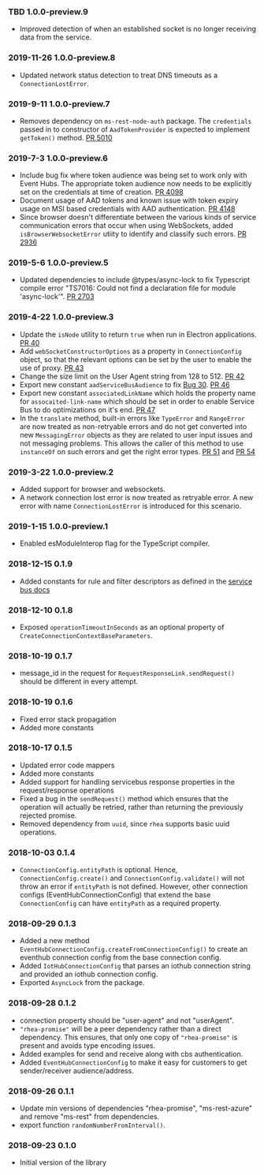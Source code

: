 ### TBD 1.0.0-preview.9

- Improved detection of when an established socket is no longer receiving data from the service.

### 2019-11-26 1.0.0-preview.8

- Updated network status detection to treat DNS timeouts as a `ConnectionLostError`.

### 2019-9-11 1.0.0-preview.7

- Removes dependency on `ms-rest-node-auth` package. The `credentials` passed in to constructor of `AadTokenProvider` is expected to implement `getToken()` method. [PR 5010](https://github.com/Azure/azure-sdk-for-js/pull/5010)

### 2019-7-3 1.0.0-preview.6

- Include bug fix where token audience was being set to work only with Event Hubs. The appropriate token audience now needs to be explicitly set on the credentials at time of creation. [PR 4098](https://github.com/Azure/azure-sdk-for-js/pull/4098)
- Document usage of AAD tokens and known issue with token expiry usage on MSI based credentials with AAD authentication. [PR 4148](https://github.com/Azure/azure-sdk-for-js/pull/4148)
- Since browser doesn't differentiate between the various kinds of service communication errors that occur when using WebSockets, added `isBrowserWebsocketError` utiity to identify and classify such errors. [PR 2936](https://github.com/Azure/azure-sdk-for-js/pull/2936)

### 2019-5-6 1.0.0-preview.5

- Updated dependencies to include @types/async-lock to fix Typescript compile error "TS7016: Could not find a declaration file for module 'async-lock'". [PR 2703](https://github.com/Azure/azure-sdk-for-js/pull/2703)

### 2019-4-22 1.0.0-preview.3

- Update the `isNode` utility to return `true` when run in Electron applications. [PR 40](https://github.com/Azure/amqp-common-js/pull/40)
- Add `webSocketConstructorOptions` as a property in `ConnectionConfig` object, so that the relevant options can be set by the user to enable the use of proxy. [PR 43](https://github.com/Azure/amqp-common-js/pull/43)
- Change the size limit on the User Agent string from 128 to 512. [PR 42](https://github.com/Azure/amqp-common-js/pull/42)
- Export new constant `aadServiceBusAudience` to fix [Bug 30](https://github.com/Azure/amqp-common-js/issues/30). [PR 46](https://github.com/Azure/amqp-common-js/pull/46)
- Export new constant `associatedLinkName` which holds the property name for `assocaited-link-name` which should be set in order to enable Service Bus to do optimizations on it's end. [PR 47](https://github.com/Azure/amqp-common-js/pull/47)
- In the `translate` method, built-in errors like `TypeError` and `RangeError` are now treated as non-retryable errors and do not get converted into new `MessagingError` objects as they are related to user input issues and not messaging problems. This allows the caller of this method to use `instanceOf` on such errors and get the right error types. [PR 51](https://github.com/Azure/amqp-common-js/pull/51) and [PR 54](https://github.com/Azure/amqp-common-js/pull/54)

### 2019-3-22 1.0.0-preview.2

- Added support for browser and websockets.
- A network connection lost error is now treated as retryable error. A new error with name `ConnectionLostError` is introduced for this scenario.

### 2019-1-15 1.0.0-preview.1

- Enabled esModuleInterop flag for the TypeScript compiler.

### 2018-12-15 0.1.9

- Added constants for rule and filter descriptors as defined in the [service bus docs](https://docs.microsoft.com/en-us/azure/service-bus-messaging/service-bus-amqp-request-response#rule-operations)

### 2018-12-10 0.1.8

- Exposed `operationTimeoutInSeconds` as an optional property of `CreateConnectionContextBaseParameters`.

### 2018-10-19 0.1.7

- message_id in the request for `RequestResponseLink.sendRequest()` should be different in every attempt.

### 2018-10-19 0.1.6

- Fixed error stack propagation
- Added more constants

### 2018-10-17 0.1.5

- Updated error code mappers
- Added more constants
- Added support for handling servicebus response properties in the request/response operations
- Fixed a bug in the `sendRequest()` method which ensures that the operation will actually be
  retried, rather than returning the previously rejected promise.
- Removed dependency from `uuid`, since `rhea` supports basic uuid operations.

### 2018-10-03 0.1.4

- `ConnectionConfig.entityPath` is optional. Hence, `ConnectionConfig.create()` and
  `ConnectionConfig.validate()` will not throw an error if `entityPath` is not defined. However,
  other connection configs (EventHubConnectionConfig) that extend the base `ConnectionConfig` can have
  `entityPath` as a required property.

### 2018-09-29 0.1.3

- Added a new method `EventHubConnectionConfig.createFromConnectionConfig()` to create an
  eventhub connection config from the base connection config.
- Added `IotHubConnectionConfig` that parses an iothub connection string and provided an
  iothub connection config.
- Exported `AsyncLock` from the package.

### 2018-09-28 0.1.2

- connection property should be "user-agent" and not "userAgent".
- `"rhea-promise"` will be a peer dependency rather than a direct dependency. This ensures,
  that only one copy of `"rhea-promise"` is present and avoids type encoding issues.
- Added examples for send and receive along with cbs authentication.
- Added `EventHubConnectionConfig` to make it easy for customers to get sender/receiver audience/address.

### 2018-09-26 0.1.1

- Update min versions of dependencies "rhea-promise", "ms-rest-azure" and remove "ms-rest" from dependencies.
- export function `randomNumberFromInterval()`.

### 2018-09-23 0.1.0

- Initial version of the library
